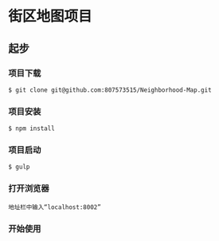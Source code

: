# 街区地图项目  

## 起步  
### 项目下载
  
```
$ git clone git@github.com:807573515/Neighborhood-Map.git
```
  
### 项目安装  
  
```
$ npm install
```

### 项目启动  
 
```
$ gulp
```
 
### 打开浏览器  
 
```
地址栏中输入“localhost:8002”
```
  
### 开始使用  